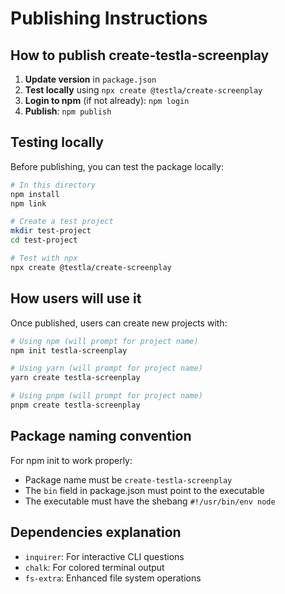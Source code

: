 # Publishing Instructions

## How to publish create-testla-screenplay

1. **Update version** in `package.json`
2. **Test locally** using `npx create @testla/create-screenplay`
3. **Login to npm** (if not already): `npm login`
4. **Publish**: `npm publish`

## Testing locally

Before publishing, you can test the package locally:

```bash
# In this directory
npm install 
npm link

# Create a test project
mkdir test-project
cd test-project

# Test with npx
npx create @testla/create-screenplay
```

## How users will use it

Once published, users can create new projects with:

```bash
# Using npm (will prompt for project name)
npm init testla-screenplay

# Using yarn (will prompt for project name)
yarn create testla-screenplay

# Using pnpm (will prompt for project name)
pnpm create testla-screenplay
```

## Package naming convention

For npm init to work properly:
- Package name must be `create-testla-screenplay`
- The `bin` field in package.json must point to the executable
- The executable must have the shebang `#!/usr/bin/env node`

## Dependencies explanation

- `inquirer`: For interactive CLI questions
- `chalk`: For colored terminal output
- `fs-extra`: Enhanced file system operations
